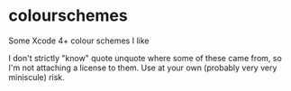 # colourschemes
Some Xcode 4+ colour schemes I like

I don't strictly "know" quote unquote where some of these came from, so I'm not attaching a license to them. Use at your own (probably very very miniscule) risk. 
